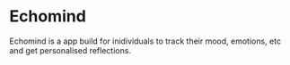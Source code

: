 # Echomind

Echomind is a app build for inidividuals to track their mood, emotions, etc and get personalised reflections.